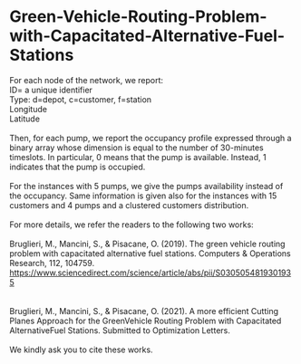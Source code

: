 # Green-Vehicle-Routing-Problem-with-Capacitated-Alternative-Fuel-Stations
For each node of the network, we report:
<br> ID= a unique identifier
<br> Type: d=depot, c=customer, f=station
<br> Longitude
<br>Latitude
<br> <br> Then, for each pump, we report the occupancy profile expressed through a binary array whose dimension is equal to the number of 30-minutes timeslots. In particular, 0 means that the pump is available. Instead, 1 indicates that the pump is occupied.
<br> <br> For the instances with 5 pumps, we give the pumps availability instead of the occupancy. Same information is given also for the instances with 15 customers and 4 pumps and a clustered customers distribution.
<br> <br>For more details, we refer the readers to the following two works:
<br><br> Bruglieri, M., Mancini, S., & Pisacane, O. (2019). The green vehicle routing problem with capacitated alternative fuel stations. Computers & Operations Research, 112, 104759. https://www.sciencedirect.com/science/article/abs/pii/S0305054819301935 <br>
<br><br> Bruglieri, M., Mancini, S., & Pisacane, O. (2021). A more efficient Cutting Planes Approach for the GreenVehicle Routing Problem with Capacitated AlternativeFuel Stations. Submitted to Optimization Letters.
<br><br> We kindly ask you to cite these works.

